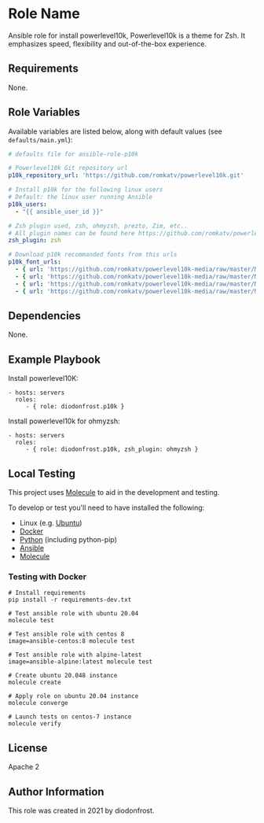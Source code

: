 Role Name
=========

Ansible role for install powerlevel10k, Powerlevel10k is a theme for Zsh. It emphasizes speed, flexibility and out-of-the-box experience.

Requirements
------------

None.

Role Variables
--------------

Available variables are listed below, along with default values (see `defaults/main.yml`):

```yaml
# defaults file for ansible-role-p10k

# Powerlevel10k Git repository url
p10k_repository_url: 'https://github.com/romkatv/powerlevel10k.git'

# Install p10k for the following linux users
# Default: the linux user running Ansible
p10k_users:
  - "{{ ansible_user_id }}"

# Zsh plugin used, zsh, ohmyzsh, prezto, Zim, etc..
# All plugin names can be found here https://github.com/romkatv/powerlevel10k#installation
zsh_plugin: zsh

# Download p10k recommanded fonts from this urls
p10k_font_urls:
  - { url: 'https://github.com/romkatv/powerlevel10k-media/raw/master/MesloLGS%20NF%20Regular.ttf', name: 'Hack-Italic.ttf' }
  - { url: 'https://github.com/romkatv/powerlevel10k-media/raw/master/MesloLGS%20NF%20Bold.ttf', name: 'Hack-Bold.ttf' }
  - { url: 'https://github.com/romkatv/powerlevel10k-media/raw/master/MesloLGS%20NF%20Italic.ttf', name: 'Hack-BoldItalic.ttf' }
  - { url: 'https://github.com/romkatv/powerlevel10k-media/raw/master/MesloLGS%20NF%20Bold%20Italic.ttf', name: 'Hack-Regular.ttf' }
```

Dependencies
------------

None.

Example Playbook
----------------

Install powerlevel10K:

    - hosts: servers
      roles:
         - { role: diodonfrost.p10k }

Install powerlevel10k for ohmyzsh:

    - hosts: servers
      roles:
         - { role: diodonfrost.p10k, zsh_plugin: ohmyzsh }

Local Testing
-------------

This project uses [Molecule](http://molecule.readthedocs.io/) to aid in the
development and testing.

To develop or test you'll need to have installed the following:

* Linux (e.g. [Ubuntu](http://www.ubuntu.com/))
* [Docker](https://www.docker.com/)
* [Python](https://www.python.org/) (including python-pip)
* [Ansible](https://www.ansible.com/)
* [Molecule](http://molecule.readthedocs.io/)

### Testing with Docker ###

```shell
# Install requirements
pip install -r requirements-dev.txt

# Test ansible role with ubuntu 20.04
molecule test

# Test ansible role with centos 8
image=ansible-centos:8 molecule test

# Test ansible role with alpine-latest
image=ansible-alpine:latest molecule test

# Create ubuntu 20.048 instance
molecule create

# Apply role on ubuntu 20.04 instance
molecule converge

# Launch tests on centos-7 instance
molecule verify
```

License
-------

Apache 2

Author Information
------------------

This role was created in 2021 by diodonfrost.
